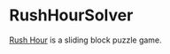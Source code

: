 # RushHourSolver
[Rush Hour](https://en.wikipedia.org/wiki/Rush_Hour_(puzzle)) is a sliding block puzzle game.
